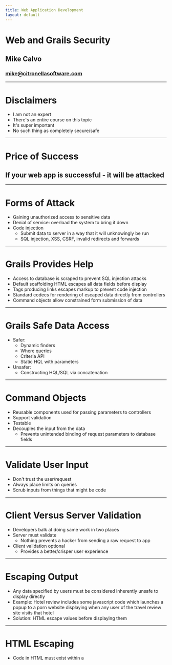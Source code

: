 ```yaml
---
title: Web Application Development
layout: default
---
```


# Web and Grails Security
## Mike Calvo
### mike@citronellasoftware.com

---
# Disclaimers
- I am not an expert
- There's an entire course on this topic
- It's super important
- No such thing as completely secure/safe

---
# Price of Success
## If your web app is successful - it will be attacked

---
# Forms of Attack
- Gaining unauthorized access to sensitive data
- Denial of service: overload the system to bring it down
- Code injection
  - Submit data to server in a way that it will unknowingly be run
  - SQL injection, XSS, CSRF, invalid redirects and forwards

---
# Grails Provides Help
- Access to database is scraped to prevent SQL injection attacks
- Default scaffolding HTML escapes all data fields before display
- Tags producing links escapes markup to prevent code injection
- Standard codecs for rendering of escaped data directly from controllers
- Command objects allow constrained form submission of data

---
# Grails Safe Data Access
- Safer:
  - Dynamic finders
  - Where queries
  - Criteria API
  - Static HQL with parameters
- Unsafer:
  - Constructing HQL/SQL via concatenation

---
# Command Objects
- Reusable components used for passing parameters to controllers
- Support validation
- Testable
- Decouples the input from the data
  - Prevents unintended binding of request parameters to database fields

---
# Validate User Input
- Don't trust the user/request
- Always place limits on queries
- Scrub inputs from things that might be code

---
# Client Versus Server Validation
- Developers balk at doing same work in two places
- Server must validate
  - Nothing prevents a hacker from sending a raw request to app
- Client validation optional
  - Provides a better/crisper user experience

---
# Escaping Output
- Any data specified by users must be considered inherently unsafe to display directly
- Example:
  Hotel review includes some javascript code which launches a popup to a porn website displaying when any user of the travel review site visits that hotel
- Solution: HTML escape values before displaying them

---
# HTML Escaping
- Code in HTML must exist within a <script> element
- Replace every <, > character with the HTML escaped equivalent
  - &lt;
  - &gt;
- Code will now safely show up as a strange comment
- Grails escapes all dynamic content in GSP pages

---
# Cross Site Request Forgery (CSRF)
- A malicious site returns a page which includes code and markup you don't see
- The code and markup submit a form request to a real site
- Because the request is coming from your browser, it includes a cookie for the real site
- That request can look valid to the real site

---
# Preventing CSRF
- Include a unique token with the form for your application
- When a form request is processed, the token is compared against the expected token
- Grails CSRF support
  - `useToken` attribute on the `<g:form>` tag adds the token
  - withForm controller block includes an invalidToken method for placing CSRF token mismatch logic

---
# Protecting Data In Transit
- Data travelling via normal HTTP traffic is visible to anyone
- SSL (Secure Sockets Layer) is the standard approach to encrypt HTTP traffic via the HTTPS protocol
- Apps with sensitive data should be deployed using HTTPS
- This requires generating an SSL cert which needs to be installed in your web server
- Until you do this, browsers will warn visitors when sites are accessed

---
# Access Control
- Two key parts
- Is the user the person they say they are?
  - Authentication
- Does the user have rights to perform the action they are requesting
  - Authorization

---
# There's a Plugin For That!
- No need to roll your own access control functionality
- Several Grails plugin implementations exist:
  - Authentication plugin
  - Shiro plugin
  - Spring Security plugin

---
# Spring Security Plugin
- Formerly Acegi Security
- Includes suport for Twitter and Facebook authentication
- Provides integration with required access control data and Grails models
- Outstanding
- BuildConfig.groovy: `compile ":spring-security-core:2.0-RC4"`

---
# Spring Security Concepts
- User - a principal user of your system
- Role - an action that requires access
- RequestMap - a mapping of urls to role (optional)
- Users can have many Roles

---
# How S2 Works
- Pages are assumed to be secure by default
- Servlet filter intercepts inbound HTTP request
- If request is not protected it lets it through
- Checks the Session for an authenticated user
- If there is no authenticated user or the user is missing required role route to login page
- Otherwise let the request through

---
# What is a Role?
- String value
- Describes a type of use of the system
  - Examples: Admin, User, Moderator
- May be more fine-grained or permission based
  - Examples: View Posts, Create Posts, Moderate Posts

---
# Setting up Spring Security
`grails s2-quickstart <domain-package> <user> <role>`
- Generates domain classes for access control
- Generates a login page
- Default configurations in Config.groovy
- It is safe to make changes to the generated code

---
# Protecting Access
- Static config: urls are mapped to Roles in Config.groovy
- Annotations - controllers and services can be annotated with Spring Security
  `@Secured(value=["hasRole('ADMIN')"])`
- Dynamic - request map is stored in database

---
# Example
- Let's look at the muzic project with Spring Security Plugin applied
- Add some sample users and roles in the bootstrap
- Update the default url security configuration to protect the existing controllers
- Update the functional tests to first login

---
# Spring Security Service
- springSecurityService provides access to the following:
- currentUser
- isLoggedIn
- encodePassword
- isAjax

---
# Customizing Login
- grails.plugin.springsecurity.auth.loginFormUrl
- grails.plugin.springsecurity.failureHandler.defaultFailureUrl
- grails.plugin.springsecurity.successHadler.defaultTargetUrl

---
# Protecting By User Id
- Some data can only be seen by the logged in user
  - Example: View/Edit user profile
- @Secured annotation allows a closure to define the security

```
@Secured(closure = {
  authentication.username = params.id
  })
def editProfile() {

}
```

---
# Example: Muzic Edit Profile Page
- Add a simple profile edit page
- Restrict access to the current logged-in user
- Add some functional tests

---
# Security Recap
- Security is important and complex
- Leverage frameworks (like Grails and Spring Security)
- Code reviews help
